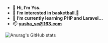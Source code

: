 - 👋 **Hi, I’m Yss.**
- 👀 **I’m interested in basketball.🏀**
- 🌱 **I’m currently learning PHP and Laravel...**
- 📫 **yusha_sc@163.com**

![Anurag's GitHub stats](https://github-readme-stats.vercel.app/api?username=poiu-Y412&theme=radical)

<!---
poiu-Y412/poiu-Y412 is a ✨ special ✨ repository because its `README.md` (this file) appears on your GitHub profile.
You can click the Preview link to take a look at your changes.
--->
